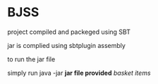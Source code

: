 # BJSS
project compiled and packeged using SBT

jar is complied using sbtplugin assembly

to run the jar file

simply run java -jar **jar file provided** *basket items*
	